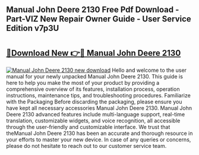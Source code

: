 ## Manual John Deere 2130 Free Pdf Download - Part-VIZ New Repair Owner Guide - User Service Edition v7p3U

# <h2><a href="http://bc95181.oget.top/?id=Manual+John+Deere+2130">🔗Download New 👉🔴 Manual John Deere 2130</a></h2>

[![Manual John Deere 2130 new download](https://i.imgur.com/5g1atiW.png)](http://bc95181.oget.top/?id=Manual+John+Deere+2130)
Hello and welcome to the user manual for your newly unpacked Manual John Deere 2130. This guide is here to help you make the most of your product by providing a comprehensive overview of its features, installation process, operation instructions, maintenance tips, and troubleshooting procedures. Familiarize with the Packaging Before discarding the packaging, please ensure you have kept all necessary accessories Manual John Deere 2130. Manual John Deere 2130 advanced features include multi-language support, real-time translation, customizable widgets, and voice recognition, all accessible through the user-friendly and customizable interface. We trust that theManual John Deere 2130 has been an accurate and thorough resource in your efforts to master your new device. In case of any queries or concerns, please do not hesitate to reach out to our customer service team.
